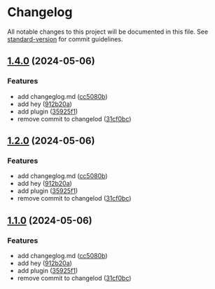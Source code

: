 # Changelog

All notable changes to this project will be documented in this file. See [standard-version](https://github.com/conventional-changelog/standard-version) for commit guidelines.

## [1.4.0](https://github.com/stanley-yin/Auto-Release/compare/v1.3.0...v1.4.0) (2024-05-06)


### Features

* add changeglog.md ([cc5080b](https://github.com/stanley-yin/Auto-Release/commit/cc5080b17324ab3aed39ffb31835d653a37a8d93))
* add hey ([912b20a](https://github.com/stanley-yin/Auto-Release/commit/912b20a47cc55786f8b2b844ecb037e59df7b9aa))
* add plugin ([35925f1](https://github.com/stanley-yin/Auto-Release/commit/35925f10afd5c12de74005e00e21b418189e2256))
* remove commit to changelod ([31cf0bc](https://github.com/stanley-yin/Auto-Release/commit/31cf0bc7ef478432b2eca2718e6a3540f9db1c5c))

## [1.2.0](https://github.com/stanley-yin/Auto-Release/compare/v1.3.0...v1.2.0) (2024-05-06)


### Features

* add changeglog.md ([cc5080b](https://github.com/stanley-yin/Auto-Release/commit/cc5080b17324ab3aed39ffb31835d653a37a8d93))
* add hey ([912b20a](https://github.com/stanley-yin/Auto-Release/commit/912b20a47cc55786f8b2b844ecb037e59df7b9aa))
* add plugin ([35925f1](https://github.com/stanley-yin/Auto-Release/commit/35925f10afd5c12de74005e00e21b418189e2256))
* remove commit to changelod ([31cf0bc](https://github.com/stanley-yin/Auto-Release/commit/31cf0bc7ef478432b2eca2718e6a3540f9db1c5c))

## [1.1.0](https://github.com/stanley-yin/Auto-Release/compare/v1.3.0...v1.1.0) (2024-05-06)


### Features

* add changeglog.md ([cc5080b](https://github.com/stanley-yin/Auto-Release/commit/cc5080b17324ab3aed39ffb31835d653a37a8d93))
* add hey ([912b20a](https://github.com/stanley-yin/Auto-Release/commit/912b20a47cc55786f8b2b844ecb037e59df7b9aa))
* add plugin ([35925f1](https://github.com/stanley-yin/Auto-Release/commit/35925f10afd5c12de74005e00e21b418189e2256))
* remove commit to changelod ([31cf0bc](https://github.com/stanley-yin/Auto-Release/commit/31cf0bc7ef478432b2eca2718e6a3540f9db1c5c))
